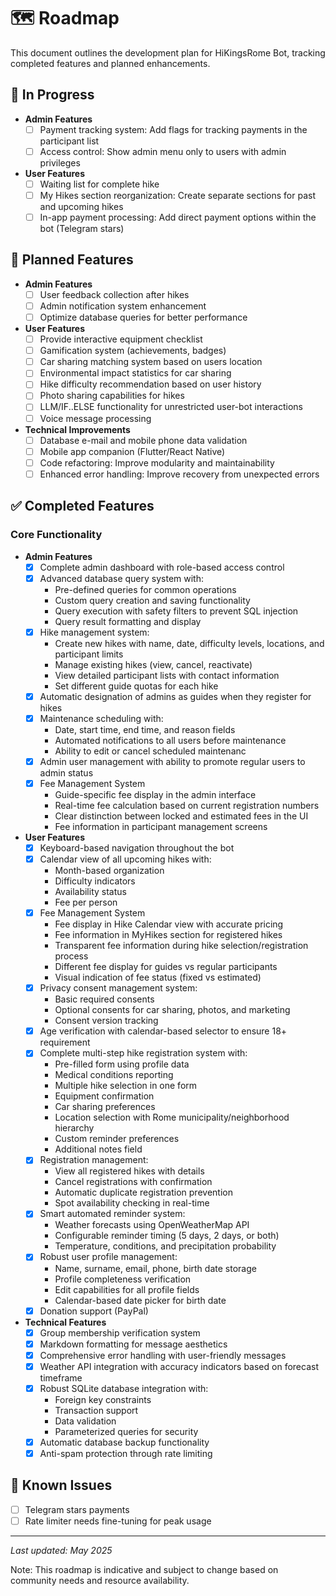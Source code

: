 # 🗺️ Roadmap

This document outlines the development plan for HiKingsRome Bot, tracking completed features and planned enhancements.

## 🚧 In Progress

- **Admin Features**
  - [ ] Payment tracking system: Add flags for tracking payments in the participant list
  - [ ] Access control: Show admin menu only to users with admin privileges

- **User Features**
  - [ ] Waiting list for complete hike
  - [ ] My Hikes section reorganization: Create separate sections for past and upcoming hikes
  - [ ] In-app payment processing: Add direct payment options within the bot (Telegram stars)
 
## 📝 Planned Features

- **Admin Features**
  - [ ] User feedback collection after hikes
  - [ ] Admin notification system enhancement
  - [ ] Optimize database queries for better performance

- **User Features**
  - [ ] Provide interactive equipment checklist
  - [ ] Gamification system (achievements, badges)
  - [ ] Car sharing matching system based on users location
  - [ ] Environmental impact statistics for car sharing
  - [ ] Hike difficulty recommendation based on user history
  - [ ] Photo sharing capabilities for hikes
  - [ ] LLM/IF..ELSE functionality for unrestricted user-bot interactions
  - [ ] Voice message processing

- **Technical Improvements**
  - [ ] Database e-mail and mobile phone data validation
  - [ ] Mobile app companion (Flutter/React Native)
  - [ ] Code refactoring: Improve modularity and maintainability
  - [ ] Enhanced error handling: Improve recovery from unexpected errors

## ✅ Completed Features

### Core Functionality

- **Admin Features**
  - [x] Complete admin dashboard with role-based access control
  - [x] Advanced database query system with:
    - Pre-defined queries for common operations
    - Custom query creation and saving functionality
    - Query execution with safety filters to prevent SQL injection
    - Query result formatting and display
  - [x] Hike management system:
    - Create new hikes with name, date, difficulty levels, locations, and participant limits
    - Manage existing hikes (view, cancel, reactivate)
    - View detailed participant lists with contact information
    - Set different guide quotas for each hike
  - [x] Automatic designation of admins as guides when they register for hikes
  - [x] Maintenance scheduling with:
    - Date, start time, end time, and reason fields
    - Automated notifications to all users before maintenance
    - Ability to edit or cancel scheduled maintenanc
  - [x] Admin user management with ability to promote regular users to admin status
  - [x] Fee Management System
    - Guide-specific fee display in the admin interface
    - Real-time fee calculation based on current registration numbers
    - Clear distinction between locked and estimated fees in the UI
    - Fee information in participant management screens
 
- **User Features**
  - [x] Keyboard-based navigation throughout the bot
  - [x] Calendar view of all upcoming hikes with:
    - Month-based organization
    - Difficulty indicators
    - Availability status
    - Fee per person
  - [x] Fee Management System
    - Fee display in Hike Calendar view with accurate pricing
    - Fee information in MyHikes section for registered hikes
    - Transparent fee information during hike selection/registration process
    - Different fee display for guides vs regular participants
    - Visual indication of fee status (fixed vs estimated)
  - [x] Privacy consent management system:
    - Basic required consents
    - Optional consents for car sharing, photos, and marketing
    - Consent version tracking
  - [x] Age verification with calendar-based selector to ensure 18+ requirement
  - [x] Complete multi-step hike registration system with:
    - Pre-filled form using profile data
    - Medical conditions reporting
    - Multiple hike selection in one form
    - Equipment confirmation
    - Car sharing preferences
    - Location selection with Rome municipality/neighborhood hierarchy
    - Custom reminder preferences
    - Additional notes field
  - [x] Registration management:
    - View all registered hikes with details
    - Cancel registrations with confirmation
    - Automatic duplicate registration prevention
    - Spot availability checking in real-time
  - [x] Smart automated reminder system:
    - Weather forecasts using OpenWeatherMap API
    - Configurable reminder timing (5 days, 2 days, or both)
    - Temperature, conditions, and precipitation probability
  - [x] Robust user profile management:
    - Name, surname, email, phone, birth date storage
    - Profile completeness verification
    - Edit capabilities for all profile fields
    - Calendar-based date picker for birth date
  - [x] Donation support (PayPal)

- **Technical Features**
  - [x] Group membership verification system
  - [x] Markdown formatting for message aesthetics
  - [x] Comprehensive error handling with user-friendly messages
  - [x] Weather API integration with accuracy indicators based on forecast timeframe
  - [x] Robust SQLite database integration with:
    - Foreign key constraints
    - Transaction support
    - Data validation
    - Parameterized queries for security
  - [x] Automatic database backup functionality
  - [x] Anti-spam protection through rate limiting

## 🐛 Known Issues

- [ ] Telegram stars payments
- [ ] Rate limiter needs fine-tuning for peak usage

---

*Last updated: May 2025*

Note: This roadmap is indicative and subject to change based on community needs and resource availability.
